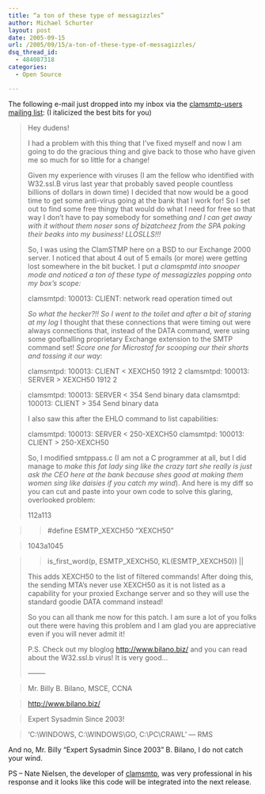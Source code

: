 ```yaml
---
title: “a ton of these type of messagizzles”
author: Michael Schurter
layout: post
date: 2005-09-15
url: /2005/09/15/a-ton-of-these-type-of-messagizzles/
dsq_thread_id:
  - 484087318
categories:
  - Open Source

---
```

The following e-mail just dropped into my inbox via the [clamsmtp-users mailing list][1]: (I italicized the best bits for you)

> Hey dudens!
> 
> I had a problem with this thing that I&#8217;ve fixed myself and now I am going to do the gracious thing and give back to those who have given me so much for so little for a change!
> 
> Given my experience with viruses (I am the fellow who identified with W32.ssl.B virus last year that probably saved people countless billions of dollars in down time) I decided that now would be a good time to get some anti-virus going at the bank that I work for! So I set out to find some free thingy that would do what I need for free so that way I don&#8217;t have to pay somebody for something _and I can get away with it without them noser sons of bizatcheez from the SPA poking their beaks into my business! LLOSLLS!!!_
> 
> So, I was using the ClamSTMP here on a BSD to our Exchange 2000 server. I noticed that about 4 out of 5 emails (or more) were getting lost somewhere in the bit bucket. I put _a clamspmtd into snooper mode and noticed a ton of these type of messagizzles popping onto my box&#8217;s scope:_
> 
> clamsmtpd: 100013: CLIENT: network read operation timed out
> 
> _So what the hecker?!! So I went to the toilet and after a bit of staring at my log_ I thought that these connections that were timing out were always connections that, instead of the DATA command, were using some goofballing proprietary Exchange extension to the SMTP command set! _Score one for Microstof for scooping our their shorts and tossing it our way:_
> 
> clamsmtpd: 100013: CLIENT < XEXCH50 1912 2 clamsmtpd: 100013: SERVER > XEXCH50 1912 2
  
> clamsmtpd: 100013: SERVER < 354 Send binary data clamsmtpd: 100013: CLIENT > 354 Send binary data
> 
> I also saw this after the EHLO command to list capabilities:
> 
> clamsmtpd: 100013: SERVER < 250-XEXCH50 clamsmtpd: 100013: CLIENT > 250-XEXCH50
> 
> So, I modified smtppass.c (I am not a C programmer at all, but I did manage to _make this fat lady sing like the crazy tart she really is just ask the CEO here at the bank because shes good at making them women sing like daisies if you catch my wind_). And here is my diff so you can cut and paste into your own code to solve this glaring, overlooked problem:
> 
> 112a113
  
> > #define ESMTP_XEXCH50 &#8220;XEXCH50&#8221;
  
> 1043a1045
  
> > is\_first\_word(p, ESMTP\_XEXCH50, KL(ESMTP\_XEXCH50)) ||
> 
> This adds XEXCH50 to the list of filtered commands! After doing this, the sending MTA&#8217;s never use XEXCH50 as it is not listed as a capability for your proxied Exchange server and so they will use the standard goodie DATA command instead!
> 
> So you can all thank me now for this patch. I am sure a lot of you folks out there were having this problem and I am glad you are appreciative even if you will never admit it!
> 
> P.S. Check out my bloglog <http://www.bilano.biz/> and you can read about the W32.ssl.b virus! It is very good&#8230;
> 
> &#8212;&#8212;&#8211;
  
> Mr. Billy B. Bilano, MSCE, CCNA
  
> <http://www.bilano.biz/>
  
> Expert Sysadmin Since 2003!
  
> &#8216;C:\WINDOWS, C:\WINDOWS\GO, C:\PC\CRAWL&#8217; &#8212; RMS 

And no, Mr. Billy &#8220;Expert Sysadmin Since 2003&#8221; B. Bilano, I do not catch your wind.

PS &#8211; Nate Nielsen, the developer of [clamsmtp][2], was very professional in his response and it looks like this code will be integrated into the next release.

 [1]: http://sourceforge.net/mail/?group_id=121993
 [2]: http://memberwebs.com/nielsen/software/clamsmtp/